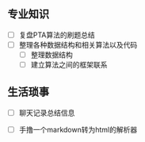 
## 专业知识

- [ ] 复盘PTA算法的刷题总结
- [ ] 整理各种数据结构和相关算法以及代码
	- [ ] 整理数据结构
	- [ ] 建立算法之间的框架联系

## 生活琐事

- [ ] 聊天记录总结信息
- [ ] 手撸一个markdown转为html的解析器

